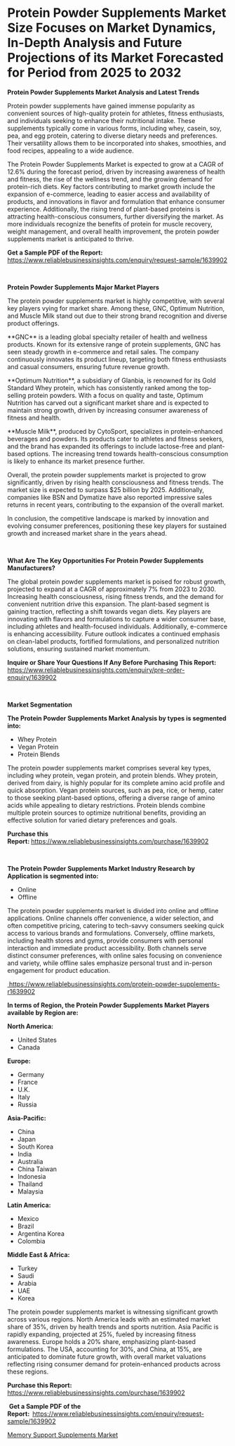 <p><h1>Protein Powder Supplements Market Size Focuses on Market Dynamics, In-Depth Analysis and Future Projections of its Market Forecasted for Period from 2025 to 2032</h1></p><p><strong>Protein Powder Supplements Market Analysis and Latest Trends</strong></p>
<p><p>Protein powder supplements have gained immense popularity as convenient sources of high-quality protein for athletes, fitness enthusiasts, and individuals seeking to enhance their nutritional intake. These supplements typically come in various forms, including whey, casein, soy, pea, and egg protein, catering to diverse dietary needs and preferences. Their versatility allows them to be incorporated into shakes, smoothies, and food recipes, appealing to a wide audience.</p><p>The Protein Powder Supplements Market is expected to grow at a CAGR of 12.6% during the forecast period, driven by increasing awareness of health and fitness, the rise of the wellness trend, and the growing demand for protein-rich diets. Key factors contributing to market growth include the expansion of e-commerce, leading to easier access and availability of products, and innovations in flavor and formulation that enhance consumer experience. Additionally, the rising trend of plant-based proteins is attracting health-conscious consumers, further diversifying the market. As more individuals recognize the benefits of protein for muscle recovery, weight management, and overall health improvement, the protein powder supplements market is anticipated to thrive.</p></p>
<p><strong>Get a Sample PDF of the Report:&nbsp;</strong> <a href="https://www.reliablebusinessinsights.com/enquiry/request-sample/1639902?utm_campaign=2306&utm_medium=2&utm_source=Github&utm_content=ia&utm_term=04042025&utm_id=protein-powder-supplements">https://www.reliablebusinessinsights.com/enquiry/request-sample/1639902</a></p>
<p>&nbsp;</p>
<p><strong>Protein Powder Supplements Major Market Players</strong></p>
<p><p>The protein powder supplements market is highly competitive, with several key players vying for market share. Among these, GNC, Optimum Nutrition, and Muscle Milk stand out due to their strong brand recognition and diverse product offerings.</p><p>**GNC** is a leading global specialty retailer of health and wellness products. Known for its extensive range of protein supplements, GNC has seen steady growth in e-commerce and retail sales. The company continuously innovates its product lineup, targeting both fitness enthusiasts and casual consumers, ensuring future revenue growth.</p><p>**Optimum Nutrition**, a subsidiary of Glanbia, is renowned for its Gold Standard Whey protein, which has consistently ranked among the top-selling protein powders. With a focus on quality and taste, Optimum Nutrition has carved out a significant market share and is expected to maintain strong growth, driven by increasing consumer awareness of fitness and health.</p><p>**Muscle Milk**, produced by CytoSport, specializes in protein-enhanced beverages and powders. Its products cater to athletes and fitness seekers, and the brand has expanded its offerings to include lactose-free and plant-based options. The increasing trend towards health-conscious consumption is likely to enhance its market presence further.</p><p>Overall, the protein powder supplements market is projected to grow significantly, driven by rising health consciousness and fitness trends. The market size is expected to surpass $25 billion by 2025. Additionally, companies like BSN and Dymatize have also reported impressive sales returns in recent years, contributing to the expansion of the overall market.</p><p>In conclusion, the competitive landscape is marked by innovation and evolving consumer preferences, positioning these key players for sustained growth and increased market share in the years ahead.</p></p>
<p>&nbsp;</p>
<p><strong>What Are The Key Opportunities For Protein Powder Supplements Manufacturers?</strong></p>
<p><p>The global protein powder supplements market is poised for robust growth, projected to expand at a CAGR of approximately 7% from 2023 to 2030. Increasing health consciousness, rising fitness trends, and the demand for convenient nutrition drive this expansion. The plant-based segment is gaining traction, reflecting a shift towards vegan diets. Key players are innovating with flavors and formulations to capture a wider consumer base, including athletes and health-focused individuals. Additionally, e-commerce is enhancing accessibility. Future outlook indicates a continued emphasis on clean-label products, fortified formulations, and personalized nutrition solutions, ensuring sustained market momentum.</p></p>
<p><strong>Inquire or Share Your Questions If Any Before Purchasing This Report:</strong> <a href="https://www.reliablebusinessinsights.com/enquiry/pre-order-enquiry/1639902?utm_campaign=2306&utm_medium=2&utm_source=Github&utm_content=ia&utm_term=04042025&utm_id=protein-powder-supplements">https://www.reliablebusinessinsights.com/enquiry/pre-order-enquiry/1639902</a></p>
<p>&nbsp;</p>
<p><strong>Market Segmentation</strong></p>
<p><strong>The Protein Powder Supplements Market Analysis by types is segmented into:</strong></p>
<p><ul><li>Whey Protein</li><li>Vegan Protein</li><li>Protein Blends</li></ul></p>
<p><p>The protein powder supplements market comprises several key types, including whey protein, vegan protein, and protein blends. Whey protein, derived from dairy, is highly popular for its complete amino acid profile and quick absorption. Vegan protein sources, such as pea, rice, or hemp, cater to those seeking plant-based options, offering a diverse range of amino acids while appealing to dietary restrictions. Protein blends combine multiple protein sources to optimize nutritional benefits, providing an effective solution for varied dietary preferences and goals.</p></p>
<p><strong>Purchase this Report:&nbsp;</strong><a href="https://www.reliablebusinessinsights.com/purchase/1639902?utm_campaign=2306&utm_medium=2&utm_source=Github&utm_content=ia&utm_term=04042025&utm_id=protein-powder-supplements">https://www.reliablebusinessinsights.com/purchase/1639902</a></p>
<p>&nbsp;</p>
<p><strong>The Protein Powder Supplements Market Industry Research by Application is segmented into:</strong></p>
<p><ul><li>Online</li><li>Offline</li></ul></p>
<p><p>The protein powder supplements market is divided into online and offline applications. Online channels offer convenience, a wider selection, and often competitive pricing, catering to tech-savvy consumers seeking quick access to various brands and formulations. Conversely, offline markets, including health stores and gyms, provide consumers with personal interaction and immediate product accessibility. Both channels serve distinct consumer preferences, with online sales focusing on convenience and variety, while offline sales emphasize personal trust and in-person engagement for product education.</p></p>
<p><a href="https://www.reliablebusinessinsights.com/protein-powder-supplements-r1639902?utm_campaign=2306&utm_medium=2&utm_source=Github&utm_content=ia&utm_term=04042025&utm_id=protein-powder-supplements">&nbsp;https://www.reliablebusinessinsights.com/protein-powder-supplements-r1639902</a></p>
<p><strong>In terms of Region, the Protein Powder Supplements Market Players available by Region are:</strong></p>
<p>
    <p> <strong> North America: </strong>
        <ul>
            <li>United States</li>
            <li>Canada</li>
        </ul>
        </p> 
    <p> <strong> Europe: </strong>
        <ul>
            <li>Germany</li>
            <li>France</li>
            <li>U.K.</li>
            <li>Italy</li>
            <li>Russia</li>
        </ul>
        </p> 
    <p> <strong> Asia-Pacific: </strong>
        <ul>
            <li>China</li>
            <li>Japan</li>
            <li>South Korea</li>
            <li>India</li>
            <li>Australia</li>
            <li>China Taiwan</li>
            <li>Indonesia</li>
            <li>Thailand</li>
            <li>Malaysia</li>
        </ul>
        </p> 
    <p> <strong> Latin America: </strong>
        <ul>
            <li>Mexico</li>
            <li>Brazil</li>
            <li>Argentina Korea</li>
            <li>Colombia</li>
        </ul>
        </p> 
    <p> <strong> Middle East & Africa: </strong>
        <ul>
            <li>Turkey</li>
            <li>Saudi</li>
            <li>Arabia</li>
            <li>UAE</li>
            <li>Korea</li>
        </ul>
    </p>
    </p>
<p><p>The protein powder supplements market is witnessing significant growth across various regions. North America leads with an estimated market share of 35%, driven by health trends and sports nutrition. Asia Pacific is rapidly expanding, projected at 25%, fueled by increasing fitness awareness. Europe holds a 20% share, emphasizing plant-based formulations. The USA, accounting for 30%, and China, at 15%, are anticipated to dominate future growth, with overall market valuations reflecting rising consumer demand for protein-enhanced products across these regions.</p></p>
<p><strong>Purchase this Report: </strong><a href="https://www.reliablebusinessinsights.com/purchase/1639902?utm_campaign=2306&utm_medium=2&utm_source=Github&utm_content=ia&utm_term=04042025&utm_id=protein-powder-supplements">https://www.reliablebusinessinsights.com/purchase/1639902</a></p>
<p>&nbsp;<strong>Get a Sample PDF of the Report:&nbsp;&nbsp;</strong><a href="https://www.reliablebusinessinsights.com/enquiry/request-sample/1639902?utm_campaign=2306&utm_medium=2&utm_source=Github&utm_content=ia&utm_term=04042025&utm_id=protein-powder-supplements">https://www.reliablebusinessinsights.com/enquiry/request-sample/1639902</a></p>
<p><strong></strong></p>
<p><p><a href="https://github.com/comasnickie/Market-Research-Report-List-1/blob/main/memory-support-supplements-market.md?utm_campaign=2306&utm_medium=2&utm_source=Github&utm_content=ia&utm_term=04042025&utm_id=protein-powder-supplements">Memory Support Supplements Market</a></p></p>